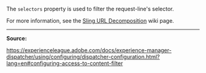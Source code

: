 The `selectors` property is used to filter the request-line's selector.

For more information, see the [Sling URL Decomposition](https://sling.apache.org/documentation/the-sling-engine/url-decomposition.html) wiki page.

---

**Source:**

https://experienceleague.adobe.com/docs/experience-manager-dispatcher/using/configuring/dispatcher-configuration.html?lang=en#configuring-access-to-content-filter
